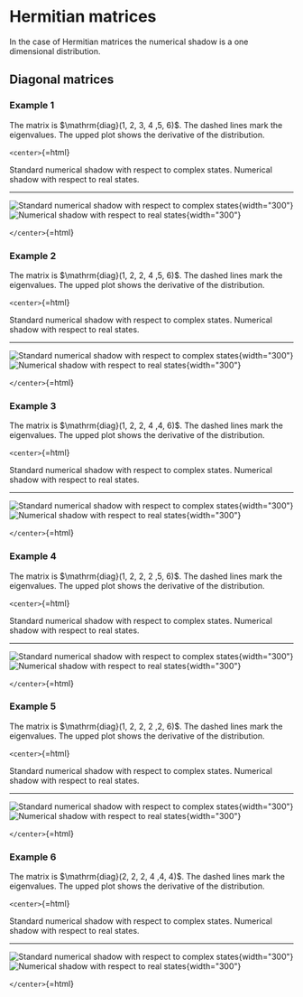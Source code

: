 Hermitian matrices
==================

In the case of Hermitian matrices the numerical shadow is a one
dimensional distribution.

Diagonal matrices
-----------------

### Example 1

The matrix is \$\\mathrm{diag}(1, 2, 3, 4 ,5, 6)\$. The dashed lines
mark the eigenvalues. The upped plot shows the derivative of the
distribution.

`<center>`{=html}

  Standard numerical shadow with respect to complex states.                                                                                  Numerical shadow with respect to real states.
  ------------------------------------------------------------------------------------------------------------------------------------------ ---------------------------------------------------------------------------------------------------------------------------
  ![Standard numerical shadow with respect to complex states](/numerical-shadow/examples/histogram-c1-random_ket_complex.png){width="300"}   ![Numerical shadow with respect to real states](/numerical-shadow/examples/histogram-c1-random_ket_real.png){width="300"}

`</center>`{=html}

### Example 2

The matrix is \$\\mathrm{diag}(1, 2, 2, 4 ,5, 6)\$. The dashed lines
mark the eigenvalues. The upped plot shows the derivative of the
distribution.

`<center>`{=html}

  Standard numerical shadow with respect to complex states.                                                                                  Numerical shadow with respect to real states.
  ------------------------------------------------------------------------------------------------------------------------------------------ ---------------------------------------------------------------------------------------------------------------------------
  ![Standard numerical shadow with respect to complex states](/numerical-shadow/examples/histogram-c2-random_ket_complex.png){width="300"}   ![Numerical shadow with respect to real states](/numerical-shadow/examples/histogram-c2-random_ket_real.png){width="300"}

`</center>`{=html}

### Example 3

The matrix is \$\\mathrm{diag}(1, 2, 2, 4 ,4, 6)\$. The dashed lines
mark the eigenvalues. The upped plot shows the derivative of the
distribution.

`<center>`{=html}

  Standard numerical shadow with respect to complex states.                                                                                  Numerical shadow with respect to real states.
  ------------------------------------------------------------------------------------------------------------------------------------------ ---------------------------------------------------------------------------------------------------------------------------
  ![Standard numerical shadow with respect to complex states](/numerical-shadow/examples/histogram-c3-random_ket_complex.png){width="300"}   ![Numerical shadow with respect to real states](/numerical-shadow/examples/histogram-c3-random_ket_real.png){width="300"}

`</center>`{=html}

### Example 4

The matrix is \$\\mathrm{diag}(1, 2, 2, 2 ,5, 6)\$. The dashed lines
mark the eigenvalues. The upped plot shows the derivative of the
distribution.

`<center>`{=html}

  Standard numerical shadow with respect to complex states.                                                                                  Numerical shadow with respect to real states.
  ------------------------------------------------------------------------------------------------------------------------------------------ ---------------------------------------------------------------------------------------------------------------------------
  ![Standard numerical shadow with respect to complex states](/numerical-shadow/examples/histogram-c4-random_ket_complex.png){width="300"}   ![Numerical shadow with respect to real states](/numerical-shadow/examples/histogram-c4-random_ket_real.png){width="300"}

`</center>`{=html}

### Example 5

The matrix is \$\\mathrm{diag}(1, 2, 2, 2 ,2, 6)\$. The dashed lines
mark the eigenvalues. The upped plot shows the derivative of the
distribution.

`<center>`{=html}

  Standard numerical shadow with respect to complex states.                                                                                  Numerical shadow with respect to real states.
  ------------------------------------------------------------------------------------------------------------------------------------------ ---------------------------------------------------------------------------------------------------------------------------
  ![Standard numerical shadow with respect to complex states](/numerical-shadow/examples/histogram-c5-random_ket_complex.png){width="300"}   ![Numerical shadow with respect to real states](/numerical-shadow/examples/histogram-c5-random_ket_real.png){width="300"}

`</center>`{=html}

### Example 6

The matrix is \$\\mathrm{diag}(2, 2, 2, 4 ,4, 4)\$. The dashed lines
mark the eigenvalues. The upped plot shows the derivative of the
distribution.

`<center>`{=html}

  Standard numerical shadow with respect to complex states.                                                                                  Numerical shadow with respect to real states.
  ------------------------------------------------------------------------------------------------------------------------------------------ ---------------------------------------------------------------------------------------------------------------------------
  ![Standard numerical shadow with respect to complex states](/numerical-shadow/examples/histogram-c6-random_ket_complex.png){width="300"}   ![Numerical shadow with respect to real states](/numerical-shadow/examples/histogram-c6-random_ket_real.png){width="300"}

`</center>`{=html}
